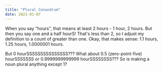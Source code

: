 ```yaml
---
title: "Plural Conundrum"
date: 2021-01-07
---
```


When you say "hours", that means at least 2 hours - 1 hour, 2 hours. But then you say one and a half hourS! That's less than 2, so I adjust my definition to a count of greater than one. Okay, that makes sense: 1.1 hours, 1.25 hours, 1.0000001 hours. 

But 0 hourSSSSSSSSSSSSSSS??? What about 0.5 (zero-point-five) hourSSSSSSS or 0.9999999999999 hourSSSSSSSS??? So is making a noun plural anything except 1? 